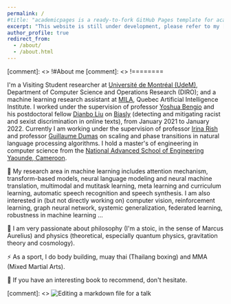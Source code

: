 ```yaml
---
permalink: /
#title: "academicpages is a ready-to-fork GitHub Pages template for academic personal websites"
excerpt: "This website is still under development, please refer to my [CV](https://drive.google.com/file/d/12JKD9rXqWgb5lvdUH_phhRjg37r4Vnf9/view?usp=sharing) for more information about me"
author_profile: true
redirect_from: 
  - /about/
  - /about.html
---
```


[comment]: <> !#About me
[comment]: <> !========

I'm a Visiting Student researcher at [Université de Montréal (UdeM)](https://www.umontreal.ca/), Department of Computer Science and Operations Research (DIRO); and a machine learning research assistant at [MILA](https://mila.quebec/), Quebec Artificial Intelligence Institute. I worked under the supervision of professor [Yoshua Bengio](https://yoshuabengio.org/en/) and his postdoctoral fellow [Dianbo Liu](https://scholar.google.com/citations?user=kGSzBpMAAAAJ&hl=en) on [Biasly](https://mila.quebec/projet/biasly/) (detecting and mitigating racist and sexist discrimination in online texts), from January 2021 to January 2022. Currently I am working under the supervision of professor [Irina Rish](https://sites.google.com/site/irinarish/) and professor [Guillaume Dumas](http://www.extrospection.eu/) on scaling and phase transitions in natural language processing algorithms. I hold a master's of engineering in computer science from the [National Advanced School of Engineering Yaounde, Cameroon](https://polytechnique.cm/).

🔭 My research area in machine learning includes attention mechanism, transform-based models, neural language modeling and neural machine translation, multimodal and mutitask learning, meta learning and curriculum learning, automatic speech recognition and speech synthesis. I am also interested in (but not directly working on) computer vision, reinforcement learning, graph neural network, systemic generalization, federated learning, robustness in machine learning ...

🌱 I am very passionate about philosophy (I'm a stoic, in the sense of Marcus Aurelius) and physics (theoretical, especially quantum physics, gravitation theory and cosmology).

⚡ As a sport, I do body building, muay thai (Thailang boxing) and MMA (Mixed Martial Arts).

💬 If you have an interesting book to recommend, don't hesitate.


[comment]: <> ![Editing a markdown file for a talk](/images/editing-talk.png)

